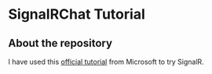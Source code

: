 # SignalRChat Tutorial

## About the repository
I have used this [official tutorial](https://docs.microsoft.com/en-us/aspnet/core/tutorials/signalr?view=aspnetcore-6.0&tabs=visual-studio) from Microsoft to try SignalR.
